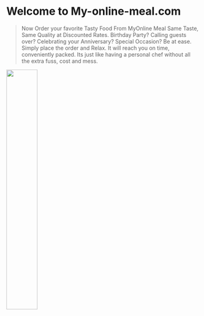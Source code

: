 # Welcome to My-online-meal.com

> Now Order your favorite Tasty Food From MyOnline Meal Same Taste, Same Quality at Discounted Rates. Birthday Party? Calling guests over? Celebrating your Anniversary? Special Occasion? Be at ease. Simply place the order and Relax. It will reach you on time, conveniently packed. Its just like having a personal chef without all the extra fuss, cost and mess.  

<img src="https://github.com/cggvuhh/My-online-meal.com/blob/master/img8.jpg" width="40%">
